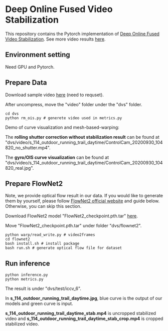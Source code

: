 
# Deep Online Fused Video Stabilization

This repository contains the Pytorch implementation of [Deep Online Fused Video Stabilization](https://arxiv.org/abs/2102.01279). See more video results [here](https://zhmeishi.github.io/dvs/).
## Environment setting
Need GPU and Pytorch.

## Prepare Data
Download sample video [here](https://drive.google.com/file/d/1nju9H8ohYZh6dGsdrQjQXFgfgkrFtkRi/view?usp=sharing) (need to requset). 

After uncompress, move the "video" folder under the "dvs" folder. 

```
cd dvs
python rm_ois.py # generete video used in metrics.py 
```
Demo of curve visualization and mesh-based-warping:

The **rolling shutter correction without stabilization result** can be found at "dvs/video/s_114_outdoor_running_trail_daytime/ControlCam_20200930_104820_no_shutter.mp4".

The **gyro/OIS curve visualization** can be found at "dvs/video/s_114_outdoor_running_trail_daytime/ControlCam_20200930_104820_real.jpg".


## Prepare FlowNet2
Note, we provide optical flow result in our data. If you would like to generate them by yourself, please follow [FlowNet2 official website](https://github.com/NVIDIA/flownet2-pytorch) and guide below. Otherwise, you can skip this section. 

Download FlowNet2 model "FlowNet2_checkpoint.pth.tar" [here](https://drive.google.com/file/d/1hF8vS6YeHkx3j2pfCeQqqZGwA_PJq_Da/view).

Move "FlowNet2_checkpoint.pth.tar" under folder "dvs/flownet2".
```
python warp/read_write.py # video2frames
cd flownet2
bash install.sh # install package
bash run.sh # generate optical flow file for dataset
``` 
## Run inference 
```
python inference.py
python metrics.py
``` 
The result is under "dvs/test/iccv_6". 

In **s_114_outdoor_running_trail_daytime.jpg**, blue curve is the output of our models and green curve is input. 

**s_114_outdoor_running_trail_daytime_stab.mp4** is uncropped stabilized video and **s_114_outdoor_running_trail_daytime_stab_crop.mp4** is cropped stabilized video.
